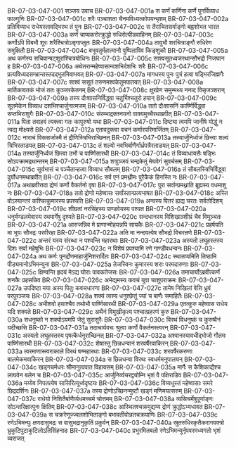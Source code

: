 BR-07-03-047-001  सञ्जय उवाच
BR-07-03-047-001a स कर्णं कर्णिना कर्णे पुनर्विव्याध फाल्गुनिः
BR-07-03-047-001c शरैः पञ्चाशता चैनमविध्यत्कोपयन्भृशम्
BR-07-03-047-002a प्रतिविव्याध राधेयस्तावद्भिरथ तं पुनः
BR-07-03-047-002c स तैराचितसर्वाङ्गो बह्वशोभत भारत
BR-07-03-047-003a कर्णं चाप्यकरोत्क्रुद्धो रुधिरोत्पीडवाहिनम्
BR-07-03-047-003c कर्णोऽपि विबभौ शूरः शरैश्चित्रोऽसृगाप्लुतः
BR-07-03-047-004a तावुभौ शरचित्राङ्गौ रुधिरेण समुक्षितौ
BR-07-03-047-004c बभूवतुर्महात्मानौ पुष्पिताविव किङ्शुकौ
BR-07-03-047-005a अथ कर्णस्य सचिवान्षट्शूरांश्चित्रयोधिनः
BR-07-03-047-005c साश्वसूतध्वजरथान्सौभद्रो निजघान ह
BR-07-03-047-006a अथेतरान्महेष्वासान्दशभिर्दशभिः शरैः
BR-07-03-047-006c प्रत्यविध्यदसम्भ्रान्तस्तदद्भुतमिवाभवत्
BR-07-03-047-007a मागधस्य पुनः पुत्रं हत्वा षड्भिरजिह्मगैः
BR-07-03-047-007c साश्वं ससूतं तरुणमश्वकेतुमपातयत्
BR-07-03-047-008a मार्तिकावतकं भोजं ततः कुञ्जरकेतनम्
BR-07-03-047-008c क्षुरप्रेण समुन्मथ्य ननाद विसृजञ्शरान्
BR-07-03-047-009a तस्य दौःशासनिर्विद्ध्वा चतुर्भिश्चतुरो हयान्
BR-07-03-047-009c सूतमेकेन विव्याध दशभिश्चार्जुनात्मजम्
BR-07-03-047-010a ततो दौःशासनिं कार्ष्णिर्विद्ध्वा सप्तभिराशुगैः
BR-07-03-047-010c संरम्भाद्रक्तनयनो वाक्यमुच्चैरथाब्रवीत्
BR-07-03-047-011a पिता तवाहवं त्यक्त्वा गतः कापुरुषो यथा
BR-07-03-047-011c दिष्ट्या त्वमपि जानीषे योद्धुं न त्वद्य मोक्ष्यसे
BR-07-03-047-012a एतावदुक्त्वा वचनं कर्मारपरिमार्जितम्
BR-07-03-047-012c नाराचं विससर्जास्मै तं द्रौणिस्त्रिभिराच्छिनत्
BR-07-03-047-013a तस्यार्जुनिर्ध्वजं छित्त्वा शल्यं त्रिभिरताडयत्
BR-07-03-047-013c तं शल्यो नवभिर्बाणैर्गार्ध्रपत्रैरताडयत्
BR-07-03-047-014a तस्यार्जुनिर्ध्वजं छित्त्वा उभौ च पार्ष्णिसारथी
BR-07-03-047-014c तं विव्याधायसैः षड्भिः सोऽपक्रामद्रथान्तरम्
BR-07-03-047-015a शत्रुञ्जयं चन्द्रकेतुं मेघवेगं सुवर्चसम्
BR-07-03-047-015c सूर्यभासं च पञ्चैतान्हत्वा विव्याध सौबलम्
BR-07-03-047-016a तं सौबलस्त्रिभिर्विद्ध्वा दुर्योधनमथाब्रवीत्
BR-07-03-047-016c सर्व एनं प्रमथ्नीमः पुरैकैकं हिनस्ति नः
BR-07-03-047-017a अथाब्रवीत्तदा द्रोणं कर्णो वैकर्तनो वृषा
BR-07-03-047-017c पुरा सर्वान्प्रमथ्नाति ब्रूह्यस्य वधमाशु नः
BR-07-03-047-018a ततो द्रोणो महेष्वासः सर्वांस्तान्प्रत्यभाषत
BR-07-03-047-018c अस्ति वोऽस्यान्तरं कश्चित्कुमारस्य प्रपश्यति
BR-07-03-047-019a अन्वस्य पितरं ह्यद्य चरतः सर्वतोदिशम्
BR-07-03-047-019c शीघ्रतां नरसिंहस्य पाण्डवेयस्य पश्यत
BR-07-03-047-020a धनुर्मण्डलमेवास्य रथमार्गेषु दृश्यते
BR-07-03-047-020c सन्दधानस्य विशिखाञ्शीघ्रं चैव विमुञ्चतः
BR-07-03-047-021a आरुजन्निव मे प्राणान्मोहयन्नपि सायकैः
BR-07-03-047-021c प्रहर्षयति मा भूयः सौभद्रः परवीरहा
BR-07-03-047-022a अति मा नन्दयत्येष सौभद्रो विचरन्रणे
BR-07-03-047-022c अन्तरं यस्य संरब्धा न पश्यन्ति महारथाः
BR-07-03-047-023a अस्यतो लघुहस्तस्य दिशः सर्वा महेषुभिः
BR-07-03-047-023c न विशेषं प्रपश्यामि रणे गाण्डीवधन्वनः
BR-07-03-047-024a अथ कर्णः पुनर्द्रोणमाहार्जुनिशरार्दितः
BR-07-03-047-024c स्थातव्यमिति तिष्ठामि पीड्यमानोऽभिमन्युना
BR-07-03-047-025a तेजस्विनः कुमारस्य शराः परमदारुणाः
BR-07-03-047-025c क्षिण्वन्ति हृदयं मेऽद्य घोराः पावकतेजसः
BR-07-03-047-026a तमाचार्योऽब्रवीत्कर्णं शनकैः प्रहसन्निव
BR-07-03-047-026c अभेद्यमस्य कवचं युवा चाशुपराक्रमः
BR-07-03-047-027a उपदिष्टा मया अस्य पितुः कवचधारणा
BR-07-03-047-027c तामेष निखिलां वेत्ति ध्रुवं परपुरञ्जयः
BR-07-03-047-028a शक्यं त्वस्य धनुश्छेत्तुं ज्यां च बाणैः समाहितैः
BR-07-03-047-028c अभीशवो हयाश्चैव तथोभौ पार्ष्णिसारथी
BR-07-03-047-029a एतत्कुरु महेष्वास राधेय यदि शक्यते
BR-07-03-047-029c अथैनं विमुखीकृत्य पश्चात्प्रहरणं कुरु
BR-07-03-047-030a सधनुष्को न शक्योऽयमपि जेतुं सुरासुरैः
BR-07-03-047-030c विरथं विधनुष्कं च कुरुष्वैनं यदीच्छसि
BR-07-03-047-031a तदाचार्यवचः श्रुत्वा कर्णो वैकर्तनस्त्वरन्
BR-07-03-047-031c अस्यतो लघुहस्तस्य पृषत्कैर्धनुराच्छिनत्
BR-07-03-047-032a अश्वानस्यावधीद्भोजो गौतमः पार्ष्णिसारथी
BR-07-03-047-032c शेषास्तु छिन्नधन्वानं शरवर्षैरवाकिरन्
BR-07-03-047-033a त्वरमाणास्त्वराकाले विरथं षण्महारथाः
BR-07-03-047-033c शरवर्षैरकरुणा बालमेकमवाकिरन्
BR-07-03-047-034a स छिन्नधन्वा विरथः स्वधर्ममनुपालयन्
BR-07-03-047-034c खड्गचर्मधरः श्रीमानुत्पपात विहायसम्
BR-07-03-047-035a मार्गैः स कैशिकाद्यैश्च लाघवेन बलेन च
BR-07-03-047-035c आर्जुनिर्व्यचरद्व्योम्नि भृशं वै पक्षिराडिव
BR-07-03-047-036a मय्येव निपतत्येष सासिरित्यूर्ध्वदृष्टयः
BR-07-03-047-036c विव्यधुस्तं महेष्वासाः समरे छिद्रदर्शिनः
BR-07-03-047-037a तस्य द्रोणोऽच्छिनन्मुष्टौ खड्गं मणिमयत्सरुम्
BR-07-03-047-037c राधेयो निशितैर्बाणैर्व्यधमच्चर्म चोत्तमम्
BR-07-03-047-038a व्यसिचर्मेषुपूर्णाङ्गः सोऽन्तरिक्षात्पुनः क्षितिम्
BR-07-03-047-038c आस्थितश्चक्रमुद्यम्य द्रोणं क्रुद्धोऽभ्यधावत
BR-07-03-047-039a स चक्ररेणूज्ज्वलशोभिताङ्गो बभावतीवोन्नतचक्रपाणिः
BR-07-03-047-039c रणेऽभिमन्युः क्षणदासुभद्रः स वासुभद्रानुकृतिं प्रकुर्वन्
BR-07-03-047-040a स्रुतरुधिरकृतैकरागवक्त्रो भ्रुकुटिपुटाकुटिलोऽतिसिंहनादः
BR-07-03-047-040c प्रभुरमितबलो रणेऽभिमन्युर्नृपवरमध्यगतो भृशं व्यराजत्

